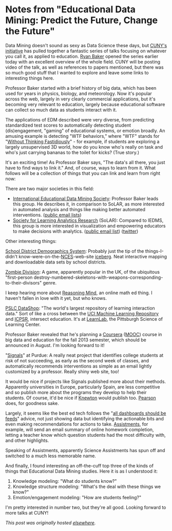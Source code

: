 # Notes from "Educational Data Mining: Predict the Future, Change the Future"



Data Mining doesn't sound as sexy as Data Science these days, but <a href="http://datamining.ws.gc.cuny.edu/">CUNY's initiative</a> has pulled together a fantastic series of talks focusing on whatever you call it, as applied to education. <a href="http://www.columbia.edu/~rsb2162/">Ryan Baker</a> opened the series earlier today with an excellent overview of the whole field. CUNY will be posting video of the talk, as well as references to papers mentioned, but there was so much good stuff that I wanted to explore and leave some links to interesting things here.

Professor Baker started with a brief history of big data, which has been used for years in physics, biology, and meteorology. Now it's popular across the web, largely in very clearly commercial applications, but it's becoming very relevant to education, largely because educational software can collect so much data as students interact with it.

The applications of EDM described were very diverse, from predicting standardized test scores to automatically detecting student (dis)engagement, "gaming" of educational systems, or emotion broadly. An amusing example is detecting "WTF behaviors," where "WTF" stands for "<a href="http://users.wpi.edu/~rsbaker/UMAP-WTF-2012-v18R-spacingfixed.pdf">Without Thinking Fastidiously</a>" - for example, if students are exploring a largely unsupervised 3D world, how do you know who's really on task and who's just carrying bananas to the toilet for kicks? (True story.)

It's an exciting time! As Professor Baker says, "The data's all there, you just have to find ways to link it." And, of course, ways to learn from it. What follows will be a collection of things that you can link and learn from right now:

There are two major societies in this field:

<ul>
	<li>
<a href="http://www.educationaldatamining.org/">International Educational Data Mining Society</a>: Professor Baker leads this group. He describes it, in comparison to SoLAR, as more interested in
automated analysis and things like making better automated interventions. (<a href="http://www.educationaldatamining.org/IEDMS/mailinglists">public email lists</a>)</li>
	<li><span><a href="http://www.solaresearch.org/">Society for Learning Analytics Research</a>&#160;(SoLAR): Compared to IEDMS, this group is more interested in&#160;visualization and empowering educators to make decisions with analytics. (<a href="http://www.solaresearch.org/stay-in-touch/">public email list</a>) (<a href="https://twitter.com/SoLAResearch">twitter</a>)</span></li>
</ul>
Other interesting things:

<a href="http://nces.ed.gov/surveys/sdds/">School District Demographics System</a>: Probably just the tip of the things-I-didn't know-were-on-the-<a href="http://nces.ed.gov/">NCES</a>-web-site <a href="https://www.google.com/search?hl=en&amp;site=&amp;tbm=isch&amp;source=hp&amp;biw=1174&amp;bih=780&amp;q=iceberg&amp;oq=iceberg&amp;gs_l=img.3..0l10.590.1552.0.1640.7.5.0.2.2.0.86.211.5.5.0...0.0...1ac.1.3.img.u9hVjcQN-s4">iceberg</a>. Neat interactive mapping and downloadable data sets by school districts.

<a href="http://zombiedivision.co.uk/">Zombie Division</a>: A game, apparently popular in the UK, of the ubiquitous "first-person destroy-numbered-skeletons-with-weapons-corresponding-to-their-divisors" genre.

I keep hearing more about <a href="http://www.reasoningmind.org/">Reasoning Mind</a>, an online math ed thing. I haven't fallen in love with it yet, but who knows.

<a href="https://pslcdatashop.web.cmu.edu/">PSLC DataShop</a>: "The world's largest repository of learning interaction data." Sort of like a cross between the <a href="http://archive.ics.uci.edu/ml/">UCI Machine Learning Repository</a> and <a href="http://www.icpsr.umich.edu/icpsrweb/landing.jsp">ICPSR</a>, intersect education. It's at <a href="http://www.learnlab.org/">LearnLab</a>, the Pittsburgh Science of Learning Center.

Professor Baker revealed that he's planning a <a href="https://www.coursera.org/">Coursera</a> (<a href="http://en.wikipedia.org/wiki/Massive_open_online_course">MOOC</a>) course in big data and education for the fall 2013 semester, which should be announced in August. I'm looking forward to it!

"<a href="http://www.itap.purdue.edu/studio/signals/">Signals</a>" at Purdue: A really neat project that identifies college students at risk of not succeeding, as early as the second week of classes, and automatically recommends interventions as simple as an email lightly customized by a professor. Really shiny web site, too!

It would be nice if projects like Signals published more about their methods. Apparently universities in Europe, particularly Spain, are less competitive and so publish more about the programs they develop to help their students. Of course, it'd be nice if <a href="http://www.knewton.com/">Knewton</a> would publish too. <a href="http://www.pearson.com/">Pearson</a> does, for goodness sake.

Largely, it seems like the best ed tech follows the "<a href="http://dashes.com/anil/2013/01/all-dashboards-should-be-feeds.html">all dashboards should be feeds</a>" advice, not just showing data but identifying the actionable bits and even making recommendations for actions to take. <a href="http://www.assistments.org/">Assistments</a>, for example, will send an email summary of online homework completion, letting a teacher know which question students had the most difficulty with, and other highlights.

Speaking of Assistments, apparently Science Assistments has spun off and switched to a much less memorable name.

And finally, I found interesting an off-the-cuff top three of the kinds of things that Educational Data Mining studies. Here it is as I understood it:
<ol>
	<li><span>Knowledge modeling: "What do students know?"</span></li>
	<li><span>Knowledge structure modeling: "What's the deal with these things we know?"</span></li>
	<li><span>Emotion/engagement modeling: "How are students feeling?"</span></li>
</ol>
I'm pretty interested in number two, but they're all good. Looking forward to more talks at CUNY!



*This post was originally hosted [elsewhere](https://planspacedotorg.wordpress.com/2013/02/15/notes-from-educational-data-mining-predict-the-future-change-the-future/).*
